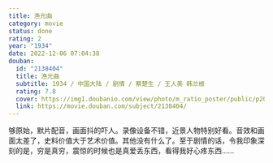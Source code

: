 ```yaml
---
title: 渔光曲
category: movie
status: done
rating: 2
year: "1934"
date: 2022-12-06 07:04:38
douban:
  id: "2138404"
  title: 渔光曲
  subtitle: 1934 / 中国大陆 / 剧情 / 蔡楚生 / 王人美 韩兰根
  rating: 7.8
  cover: https://img1.doubanio.com/view/photo/m_ratio_poster/public/p2028928087.jpg
  link: https://movie.douban.com/subject/2138404/
---
```


够原始，默片配音，画面抖的吓人。录像设备不错，近景人物特别好看。音效和画面太差了，史料价值大于艺术价值。其他没有什么了。至于剧情的话，令我印象深刻的是，穷是真穷，震惊的时候也是真爱丢东西，看得我好心疼东西……
